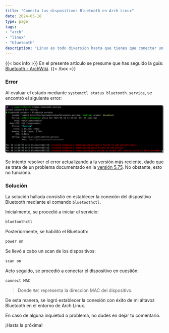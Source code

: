 ```yaml
---
title: "Conecta tus dispositivos Bluetooth en Arch Linux"
date: 2024-05-18
type: page
tags: 
- "arch"
- "linux"
- "bluetooth"
description: "Linux es todo diversion hasta que tienes que conectar un dispositivo bluetooth."
---
```


{{< box info >}}
En el presente artículo se presume que has seguido la guía: [Bluetooth - ArchWiki](https://wiki.archlinux.org/title/bluetooth).
{{< /box >}}

### Error

Al evaluar el estado mediante `systemctl status bluetooth.service`, se encontró el siguiente error:

![Estado](status.png)

Se intentó resolver el error actualizando a la versión más reciente, dado que se trata de un problema documentado en la [versión 5.75](https://github.com/bluez/bluez/issues/821). No obstante, esto no funcionó.

### Solución

La solución hallada consistió en establecer la conexión del dispositivo Bluetooth mediante el comando `bluetoothctl`.

Inicialmente, se procedió a iniciar el servicio:

```bash
bluetoothctl
```

Posteriormente, se habilitó el Bluetooth:

```bash
power on
```

Se llevó a cabo un scan de los dispositivos:

```bash
scan on
```

Acto seguido, se procedió a conectar el dispositivo en cuestión:

```bash
connect MAC
```

> Donde `MAC` representa la dirección MAC del dispositivo.

De esta manera, se logró establecer la conexión con éxito de mi altavoz Bluetooth en el entorno de Arch Linux. 

En caso de alguna inquietud o problema, no dudes en dejar tu comentario. 

¡Hasta la próxima!
